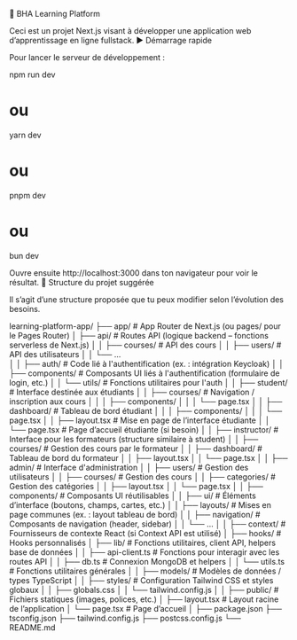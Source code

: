 🧠 BHA Learning Platform

Ceci est un projet Next.js visant à développer une application web d’apprentissage en ligne fullstack.
▶️ Démarrage rapide

Pour lancer le serveur de développement :

npm run dev
# ou
yarn dev
# ou
pnpm dev
# ou
bun dev

Ouvre ensuite http://localhost:3000 dans ton navigateur pour voir le résultat.
📁 Structure du projet suggérée

Il s’agit d’une structure proposée que tu peux modifier selon l’évolution des besoins.

learning-platform-app/
├── app/                         # App Router de Next.js (ou pages/ pour le Pages Router)
│   ├── api/                     # Routes API (logique backend – fonctions serverless de Next.js)
│   │   ├── courses/             # API des cours
│   │   ├── users/               # API des utilisateurs
│   │   └── ...                  
│
│   ├── auth/                    # Code lié à l'authentification (ex. : intégration Keycloak)
│   │   ├── components/          # Composants UI liés à l'authentification (formulaire de login, etc.)
│   │   └── utils/               # Fonctions utilitaires pour l'auth
│
│   ├── student/                 # Interface destinée aux étudiants
│   │   ├── courses/             # Navigation / inscription aux cours
│   │   │   ├── components/
│   │   │   └── page.tsx
│   │   ├── dashboard/           # Tableau de bord étudiant
│   │   │   ├── components/
│   │   │   └── page.tsx
│   │   ├── layout.tsx           # Mise en page de l’interface étudiante
│   │   └── page.tsx             # Page d’accueil étudiante (si besoin)
│
│   ├── instructor/              # Interface pour les formateurs (structure similaire à student)
│   │   ├── courses/             # Gestion des cours par le formateur
│   │   ├── dashboard/           # Tableau de bord du formateur
│   │   ├── layout.tsx
│   │   └── page.tsx
│
│   ├── admin/                   # Interface d'administration
│   │   ├── users/               # Gestion des utilisateurs
│   │   ├── courses/             # Gestion des cours
│   │   ├── categories/          # Gestion des catégories
│   │   ├── layout.tsx
│   │   └── page.tsx
│
│   ├── components/              # Composants UI réutilisables
│   │   ├── ui/                  # Éléments d’interface (boutons, champs, cartes, etc.)
│   │   ├── layouts/             # Mises en page communes (ex. : layout tableau de bord)
│   │   ├── navigation/          # Composants de navigation (header, sidebar)
│   │   └── ...
│
│   ├── context/                 # Fournisseurs de contexte React (si Context API est utilisé)
│   ├── hooks/                   # Hooks personnalisés
│   ├── lib/                     # Fonctions utilitaires, client API, helpers base de données
│   │   ├── api-client.ts        # Fonctions pour interagir avec les routes API
│   │   ├── db.ts                # Connexion MongoDB et helpers
│   │   └── utils.ts             # Fonctions utilitaires générales
│
│   ├── models/                  # Modèles de données / types TypeScript
│
│   ├── styles/                  # Configuration Tailwind CSS et styles globaux
│   │   ├── globals.css
│   │   └── tailwind.config.js
│
│   ├── public/                  # Fichiers statiques (images, polices, etc.)
│   ├── layout.tsx               # Layout racine de l’application
│   └── page.tsx                 # Page d’accueil
│
├── package.json
├── tsconfig.json
├── tailwind.config.js
├── postcss.config.js
└── README.md
